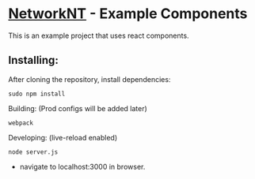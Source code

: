 # [NetworkNT](https://github.com/orgs/networknt) - Example Components

This is an example project that uses react components.

## Installing:
After cloning the repository, install dependencies:
```
sudo npm install
```

Building: (Prod configs will be added later)
```
webpack
```

Developing: (live-reload enabled)
```
node server.js
```
- navigate to localhost:3000 in browser.